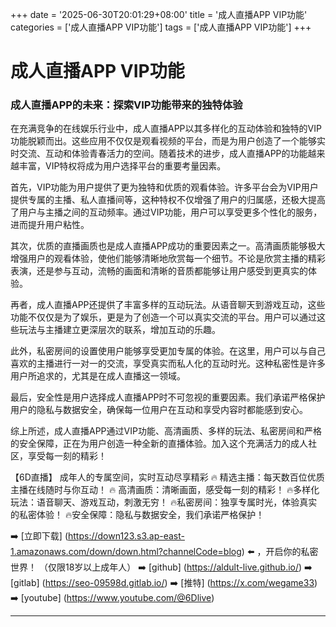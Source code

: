 +++
date = '2025-06-30T20:01:29+08:00'
title = '成人直播APP VIP功能'
categories = ['成人直播APP VIP功能']
tags = ['成人直播APP VIP功能']
+++

# 成人直播APP VIP功能

### 成人直播APP的未来：探索VIP功能带来的独特体验

在充满竞争的在线娱乐行业中，成人直播APP以其多样化的互动体验和独特的VIP功能脱颖而出。这些应用不仅仅是观看视频的平台，而是为用户创造了一个能够实时交流、互动和体验青春活力的空间。随着技术的进步，成人直播APP的功能越来越丰富，VIP特权将成为用户选择平台的重要考量因素。

首先，VIP功能为用户提供了更为独特和优质的观看体验。许多平台会为VIP用户提供专属的主播、私人直播间等，这种特权不仅增强了用户的归属感，还极大提高了用户与主播之间的互动频率。通过VIP功能，用户可以享受更多个性化的服务，进而提升用户粘性。

其次，优质的直播画质也是成人直播APP成功的重要因素之一。高清画质能够极大增强用户的观看体验，使他们能够清晰地欣赏每一个细节。不论是欣赏主播的精彩表演，还是参与互动，流畅的画面和清晰的音质都能够让用户感受到更真实的体验。

再者，成人直播APP还提供了丰富多样的互动玩法。从语音聊天到游戏互动，这些功能不仅仅是为了娱乐，更是为了创造一个可以真实交流的平台。用户可以通过这些玩法与主播建立更深层次的联系，增加互动的乐趣。

此外，私密房间的设置使用户能够享受更加专属的体验。在这里，用户可以与自己喜欢的主播进行一对一的交流，享受真实而私人化的互动时光。这种私密性是许多用户所追求的，尤其是在成人直播这一领域。

最后，安全性是用户选择成人直播APP时不可忽视的重要因素。我们承诺严格保护用户的隐私与数据安全，确保每一位用户在互动和享受内容时都能感到安心。

综上所述，成人直播APP通过VIP功能、高清画质、多样的玩法、私密房间和严格的安全保障，正在为用户创造一种全新的直播体验。加入这个充满活力的成人社区，享受每一刻的精彩！

【6D直播】
成年人的专属空间，实时互动尽享精彩
🔥 精选主播：每天数百位优质主播在线随时与你互动！
🔥 高清画质：清晰画面，感受每一刻的精彩！
🔥多样化玩法：语音聊天、游戏互动，刺激无穷！
🔥私密房间：独享专属时光，体验真实的私密体验！
🔥安全保障：隐私与数据安全，我们承诺严格保护！

➡️ [立即下载] (https://down123.s3.ap-east-1.amazonaws.com/down/down.html?channelCode=blog) ⬅️ ，开启你的私密世界！
（仅限18岁以上成年人）
➡️ [github] (https://aldult-live.github.io/)
➡️ [gitlab] (https://seo-09598d.gitlab.io/)
➡️ [推特] (https://x.com/wegame33)
➡️ [youtube] (https://www.youtube.com/@6Dlive)

---
